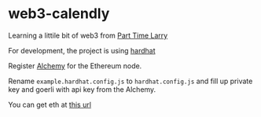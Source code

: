 # web3-calendly

Learning a littile bit of web3 from [Part Time Larry](https://www.youtube.com/channel/UCY2ifv8iH1Dsgjrz-h3lWLQ)

For development, the project is using [hardhat](https://hardhat.org/)

Register [Alchemy](https://t.co/OWHgQZMAn8) for the Ethereum node.

Rename `example.hardhat.config.js` to `hardhat.config.js` and fill up private key and goerli with api key from the Alchemy.

You can get eth at [this url](https://goerli-faucet.mudit.blog/)